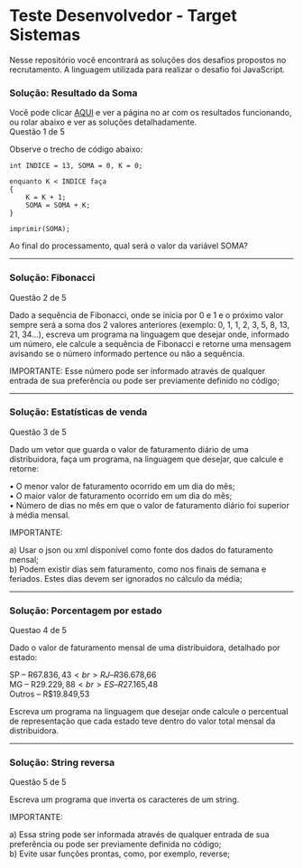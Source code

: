 
#  Teste Desenvolvedor - Target Sistemas

Nesse repositório você encontrará as soluções dos desafios propostos no recrutamento. A linguagem utilizada para realizar o desafio foi JavaScript.


### Solução: Resultado da Soma

Você pode clicar [AQUI](https://rike14.github.io/target-test/) e ver a página no ar com os resultados funcionando, ou rolar abaixo e ver as soluções detalhadamente.
<br />
Questão 1 de 5

Observe o trecho de código abaixo:

    int INDICE = 13, SOMA = 0, K = 0;

    enquanto K < INDICE faça
    {
    	K = K + 1;
    	SOMA = SOMA + K;
    }

    imprimir(SOMA);

Ao final do processamento, qual será o valor da variável SOMA?

---

### Solução: Fibonacci

Questão 2 de 5

Dado a sequência de Fibonacci, onde se inicia por 0 e 1 e o próximo valor sempre será a soma dos 2 valores anteriores (exemplo: 0, 1, 1, 2, 3, 5, 8, 13, 21, 34...), escreva um programa na linguagem que desejar onde, informado um número, ele calcule a sequência de Fibonacci e retorne uma mensagem avisando se o número informado pertence ou não a sequência.

IMPORTANTE:
Esse número pode ser informado através de qualquer entrada de sua preferência ou pode ser previamente definido no código;

---

### Solução: Estatísticas de venda

Questão 3 de 5

Dado um vetor que guarda o valor de faturamento diário de uma distribuidora, faça um programa, na linguagem que desejar, que calcule e retorne:

   • O menor valor de faturamento ocorrido em um dia do mês; <br>
   • O maior valor de faturamento ocorrido em um dia do mês; <br>
   • Número de dias no mês em que o valor de faturamento diário foi superior à média mensal. <br>

IMPORTANTE:

a) Usar o json ou xml disponível como fonte dos dados do faturamento mensal; <br>
b) Podem existir dias sem faturamento, como nos finais de semana e feriados. Estes dias devem ser ignorados no cálculo da média;

---

### Solução: Porcentagem por estado

Questao 4 de 5 

Dado o valor de faturamento mensal de uma distribuidora, detalhado por estado:

   SP – R$67.836,43 <br>
   RJ – R$36.678,66 <br>
   MG – R$29.229,88 <br>
   ES – R$27.165,48 <br>
   Outros – R$19.849,53 <br>

Escreva um programa na linguagem que desejar onde calcule o percentual de representação que cada estado teve dentro do valor total mensal da distribuidora.

---

### Solução: String reversa

Questão 5 de 5

Escreva um programa que inverta os caracteres de um string.

IMPORTANTE:

a) Essa string pode ser informada através de qualquer entrada de sua preferência ou pode ser previamente definida no código; <br>
b) Evite usar funções prontas, como, por exemplo, reverse;


